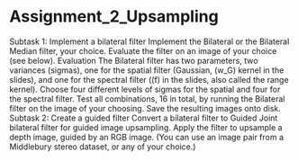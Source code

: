 # Assignment_2_Upsampling
Subtask 1: Implement a bilateral filter      Implement the Bilateral or the Bilateral Median filter, your choice.     Evaluate the filter on an image of your choice (see below).  Evaluation  The Bilateral filter has two parameters, two variances (sigmas), one for the spatial filter (Gaussian, \(w_G\) kernel in the slides), and one for the spectral filter (\(f\) in the slides, also called the range kernel).      Choose four different levels of sigmas for the spatial and four for the spectral filter.     Test all combinations, 16 in total, by running the Bilateral filter on the image of your choosing.     Save the resulting images onto disk.  Subtask 2: Create a guided filter      Convert a bilateral filter to Guided Joint bilateral filter for guided image upsampling.     Apply the filter to upsample a depth image, guided by an RGB image. (You can use an image pair from a Middlebury stereo dataset, or any of your choice.)
